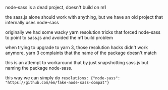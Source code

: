 node-sass is a dead project, doesn't build on m1

the sass.js alone should work with anything, but we have an old project that internally uses node-sass

originally we had some wacky yarn resolution tricks that forced node-sass to point to sass.js and avoided the m1 build problem

when trying to upgrade to yarn 3, those resolution hacks didn't work anymore, yarn 3 complaints that the name of the package doesn't match

this is an attempt to workaround that by just snapshotting sass.js but naming the package node-sass.

this way we can simply do `resolutions: {"node-sass": "https://github.com/em/fake-node-sass-compat"}`
